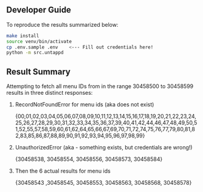 ## Developer Guide

To reproduce the results summarized below:

```sh
make install
source venv/bin/activate
cp .env.sample .env    <--- Fill out credentials here!
python -m src.untappd
```

## Result Summary

Attempting to fetch all menu IDs from in the range 30458500 to 30458599 results in three distinct responses:

1. RecordNotFoundError for menu ids (aka does not exist)

    {00,01,02,03,04,05,06,07,08,09,10,11,12,13,14,15,16,17,18,19,20,21,22,23,24,25,26,27,28,29,30,31,32,33,34,35,36,37,39,40,41,42,44,46,47,48,49,50,51,52,55,57,58,59,60,61,62,64,65,66,67,69,70,71,72,74,75,76,77,79,80,81,82,83,85,86,87,88,89,90,91,92,93,94,95,96,97,98,99}

2. UnauthorizedError (aka - something exists, but credentials are wrong!)
	
    {30458538, 30458554, 30458556, 30458573, 30458584}

3. Then the 6 actual results for menu ids

    {30458543 ,30458545, 30458553, 30458563, 30458568, 30458578}
